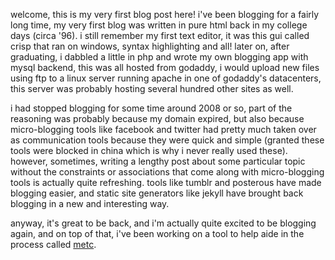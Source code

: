 welcome, this is my very first blog post here!  i've been blogging
for a fairly long time, my very first blog was written in pure html
back in my college days (circa '96).  i still remember my first text
editor, it was this gui called crisp that ran on windows, syntax
highlighting and all!  later on, after graduating, i dabbled a little
in php and wrote my own blogging app with mysql backend, this was
all hosted from godaddy, i would upload new files using ftp to a
linux server running apache in one of godaddy's datacenters, this
server was probably hosting several hundred other sites as well.

i had stopped blogging for some time around 2008 or so, part of the
reasoning was probably because my domain expired, but also because
micro-blogging tools like facebook and twitter had pretty much taken
over as communication tools because they were quick and simple (granted
these tools were blocked in china which is why i never really used these).
however, sometimes, writing a lengthy post about some particular topic
without the constraints or associations that come along with
micro-blogging tools is actually quite refreshing.  tools like tumblr
and posterous have made blogging easier, and static site generators
like jekyll have brought back blogging in a new and interesting way.

anyway, it's great to be back, and i'm actually quite excited to be
blogging again, and on top of that, i've been working on a tool to
help aide in the process called [metc](https://github.com/stephenhu/metc).

